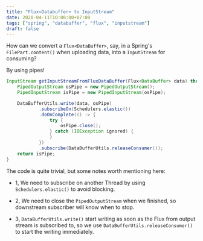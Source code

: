 ```yaml
---
title: "Flux<Databuffer> to InputStream"
date: 2020-04-11T10:08:00+07:00
tags: ["spring", "databuffer", "flux", "inputstream"]
draft: false
---
```


How can we convert a `Flux<DataBuffer>`, say, in a Spring's `FilePart.content()`
when uploading data, into a `InputStream` for consuming?

By using pipes!


```java
InputStream getInputStreamFromFluxDataBuffer(Flux<DataBuffer> data) throws IOException {
    PipedOutputStream osPipe = new PipedOutputStream();
    PipedInputStream isPipe = new PipedInputStream(osPipe);

    DataBufferUtils.write(data, osPipe)
            .subscribeOn(Schedulers.elastic())
            .doOnComplete(() -> {
                try {
                    osPipe.close();
                } catch (IOException ignored) {
                }
            })
            .subscribe(DataBufferUtils.releaseConsumer());
    return isPipe;
}
```

The code is quite trivial, but some notes worth mentioning here:

- 1, We need to subscribe on another Thread by using `Schedulers.elastic()` to
avoid blocking.

- 2, We need to close the `PipedOutputStream` when we finished, so downstream
subscriber will know when to stop.

- 3, `DataBufferUtils.write()` start writing as soon as the Flux from output
stream is subscribed to, so we use `DataBufferUtils.releaseConsumer()` to
start the writing immediately.
